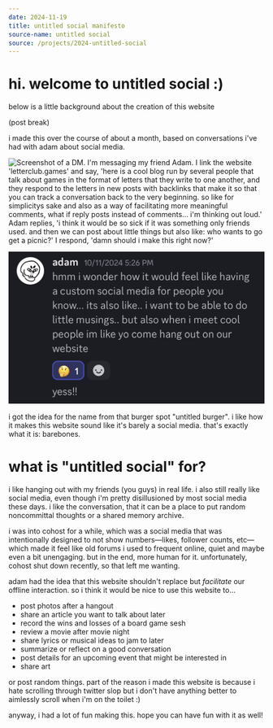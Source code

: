 ```yaml
---
date: 2024-11-19
title: untitled social manifesto
source-name: untitled social
source: /projects/2024-untitled-social
---
```


# hi. welcome to untitled social :)

below is a little background about the creation of this website

(post break)

i made this over the course of about a month, based on conversations i've had with adam about social media.

![Screenshot of a DM. I'm messaging my friend Adam. I link the website 'letterclub.games' and say, 'here is a cool blog run by several people that talk about games in the format of letters that they write to one another, and they respond to the letters in new posts with backlinks that make it so that you can track a conversation back to the very beginning. so like for simplicitys sake and also as a way of facilitating more meaningful comments, what if reply posts instead of comments... i'm thinking out loud.' Adam replies, 'i think it would be so sick if it was something only friends used. and then we can post about little things but also like: who wants to go get a picnic?' I respond, 'damn should i make this right now?'](YOg3hd3y-11-19-2024-IMG_8350.jpeg)

![A response from Adam: 'hmm i wonder how it would feel like having a custom social media for people you know... its also like.. i want to be able to do little musings.. but also when i meet cool people im like yo come hang out on our website'](AB9wGwsV-11-19-2024-IMG_8351.jpeg)

i got the idea for the name from that burger spot "untitled burger". i like how it makes this website sound like it's barely a social media. that's exactly what it is: barebones.

# what is "untitled social" for?

i like hanging out with my friends (you guys) in real life. i also still really like social media, even though i'm pretty disillusioned by most social media these days. i like the conversation, that it can be a place to put random noncommittal thoughts or a shared memory archive.

i was into cohost for a while, which was a social media that was intentionally designed to not show numbers—likes, follower counts, etc—which made it feel like old forums i used to frequent online, quiet and maybe even a bit unengaging. but in the end, more human for it. unfortunately, cohost shut down recently, so that left me wanting.

adam had the idea that this website shouldn't replace but *facilitate* our offline interaction. so i think it would be nice to use this website to...

- post photos after a hangout
- share an article you want to talk about later
- record the wins and losses of a board game sesh
- review a movie after movie night
- share lyrics or musical ideas to jam to later
- summarize or reflect on a good conversation
- post details for an upcoming event that might be interested in
- share art

or post random things. part of the reason i made this website is because i hate scrolling through twitter slop but i don't have anything better to aimlessly scroll when i'm on the toilet :)

anyway, i had a lot of fun making this. hope you can have fun with it as well!
